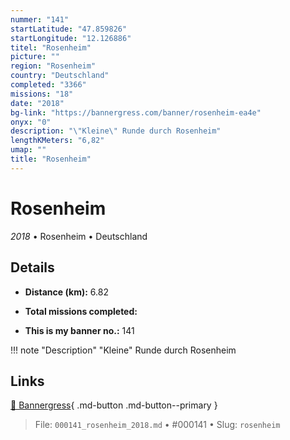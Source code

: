 ```yaml
---
nummer: "141"
startLatitude: "47.859826"
startLongitude: "12.126886"
titel: "Rosenheim"
picture: ""
region: "Rosenheim"
country: "Deutschland"
completed: "3366"
missions: "18"
date: "2018"
bg-link: "https://bannergress.com/banner/rosenheim-ea4e"
onyx: "0"
description: "\"Kleine\" Runde durch Rosenheim"
lengthKMeters: "6,82"
umap: ""
title: "Rosenheim"
---
```

# Rosenheim

*2018* • Rosenheim • Deutschland



## Details
- **Distance (km):** 6.82

- **Total missions completed:** 
- **This is my banner no.:** 141


!!! note "Description"
    "Kleine" Runde durch Rosenheim



## Links
[🔗 Bannergress](https://bannergress.com/banner/rosenheim-ea4e){ .md-button .md-button--primary }



> File: `000141_rosenheim_2018.md` • #000141 • Slug: `rosenheim`
